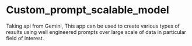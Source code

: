 # Custom_prompt_scalable_model
Taking api from Gemini, This app can be used to create various types of results using well engineered prompts over large scale of data in particular field of interest.
